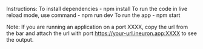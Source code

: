Instructions: To install dependencies - npm install To run the code in live reload mode, use command - npm run dev To run the app - npm start

Note: If you are running an application on a port XXXX, copy the url from the bar and attach the url with port https://your-url.ineuron.app:XXXX to see the output.